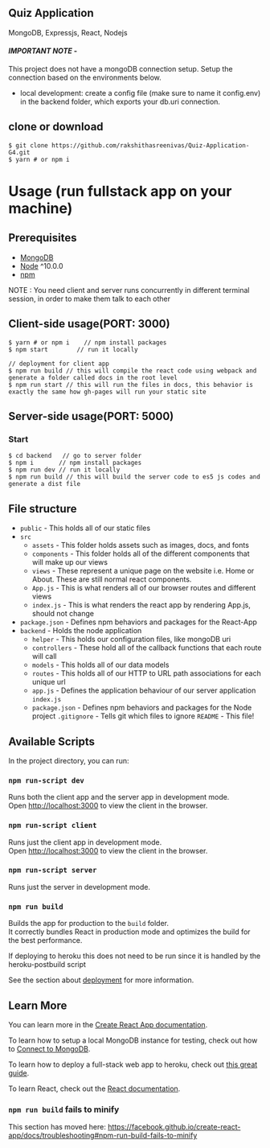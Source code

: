 ## Quiz Application 
MongoDB, Expressjs, React, Nodejs


#### _**IMPORTANT NOTE**_ - 
This project does not have a mongoDB connection setup. Setup the connection based on the environments below.
- local development: create a config file (make sure to name it config.env) in the backend folder, which exports your db.uri connection.

## clone or download
```terminal
$ git clone https://github.com/rakshithasreenivas/Quiz-Application-G4.git
$ yarn # or npm i
```

# Usage (run fullstack app on your machine)

## Prerequisites
- [MongoDB](https://gist.github.com/nrollr/9f523ae17ecdbb50311980503409aeb3)
- [Node](https://nodejs.org/en/download/) ^10.0.0
- [npm](https://nodejs.org/en/download/package-manager/)

NOTE : You need client and server runs concurrently in different terminal session, in order to make them talk to each other

## Client-side usage(PORT: 3000)
```terminal
$ yarn # or npm i    // npm install packages
$ npm start        // run it locally

// deployment for client app
$ npm run build // this will compile the react code using webpack and generate a folder called docs in the root level
$ npm run start // this will run the files in docs, this behavior is exactly the same how gh-pages will run your static site
```

## Server-side usage(PORT: 5000)

### Start

```terminal
$ cd backend   // go to server folder
$ npm i       // npm install packages
$ npm run dev // run it locally
$ npm run build // this will build the server code to es5 js codes and generate a dist file

```


## File structure

-  `public` - This holds all of our static files
- `src`
    - `assets` - This folder holds assets such as images, docs, and fonts
    - `components` - This folder holds all of the different components that will make up our views
    - `views` - These represent a unique page on the website i.e. Home or About. These are still normal react components.
    - `App.js` - This is what renders all of our browser routes and different views
    - `index.js` - This is what renders the react app by rendering App.js, should not change
- `package.json` - Defines npm behaviors and packages for the React-App
- `backend` - Holds the node application
    - `helper` - This holds our configuration files, like mongoDB uri
    - `controllers` - These hold all of the callback functions that each route will call
    - `models` - This holds all of our data models
    - `routes` - This holds all of our HTTP to URL path associations for each unique url
    - `app.js` - Defines the application behaviour of our server application
     `index.js`
    - `package.json` - Defines npm behaviors and packages for the Node project `.gitignore` - Tells git which files to ignore `README` - This file!


## Available Scripts

In the project directory, you can run:

### `npm run-script dev`

Runs both the client app and the server app in development mode.<br>
Open [http://localhost:3000](http://localhost:3000) to view the client in the browser.

### `npm run-script client`

Runs just the client app in development mode.<br>
Open [http://localhost:3000](http://localhost:3000) to view the client in the browser.


### `npm run-script server`

Runs just the server in development mode.<br>


### `npm run build`

Builds the app for production to the `build` folder.<br>
It correctly bundles React in production mode and optimizes the build for the best performance.

If deploying to heroku this does not need to be run since it is handled by the heroku-postbuild script<br>

See the section about [deployment](https://facebook.github.io/create-react-app/docs/deployment) for more information.

## Learn More

You can learn more in the [Create React App documentation](https://facebook.github.io/create-react-app/docs/getting-started).

To learn how to setup a local MongoDB instance for testing, check out how to [Connect to MongoDB](https://docs.mongodb.com/guides/server/drivers/).

To learn how to deploy a full-stack web app to heroku, check out [this great guide](https://daveceddia.com/deploy-react-express-app-heroku/).

To learn React, check out the [React documentation](https://reactjs.org/).

### `npm run build` fails to minify

This section has moved here: https://facebook.github.io/create-react-app/docs/troubleshooting#npm-run-build-fails-to-minify
